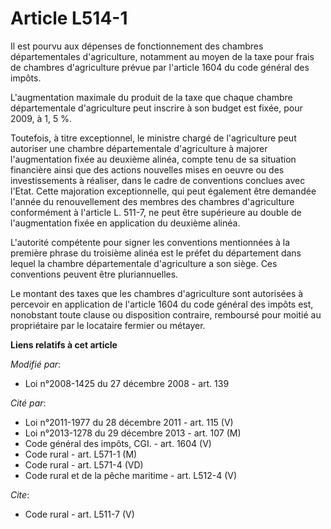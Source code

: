 # Article L514-1

Il est pourvu aux dépenses de fonctionnement des chambres départementales d'agriculture, notamment au moyen de la taxe pour
frais de chambres d'agriculture prévue par l'article 1604 du code général des impôts.

L'augmentation maximale du produit de la taxe que chaque chambre départementale d'agriculture peut inscrire à son budget est
fixée, pour 2009, à 1, 5 %. 

Toutefois, à titre exceptionnel, le ministre chargé de l'agriculture peut autoriser une chambre départementale d'agriculture
à majorer l'augmentation fixée au deuxième alinéa, compte tenu de sa situation financière ainsi que des actions nouvelles
mises en oeuvre ou des investissements à réaliser, dans le cadre de conventions conclues avec l'Etat. Cette majoration
exceptionnelle, qui peut également être demandée l'année du renouvellement des membres des chambres d'agriculture
conformément à l'article L. 511-7, ne peut être supérieure au double de l'augmentation fixée en application du deuxième
alinéa.

L'autorité compétente pour signer les conventions mentionnées à la première phrase du troisième alinéa est le préfet du
département dans lequel la chambre départementale d'agriculture a son siège. Ces conventions peuvent être pluriannuelles. 

Le montant des taxes que les chambres d'agriculture sont autorisées à percevoir en application de l'article 1604 du code
général des impôts est, nonobstant toute clause ou disposition contraire, remboursé pour moitié au propriétaire par le
locataire fermier ou métayer.

**Liens relatifs à cet article**

_Modifié par_:

  - Loi n°2008-1425 du 27 décembre 2008 - art. 139

_Cité par_:

  - Loi n°2011-1977 du 28 décembre 2011 - art. 115 (V)
  - Loi n°2013-1278 du 29 décembre 2013 - art. 107 (M)
  - Code général des impôts, CGI. - art. 1604 (V)
  - Code rural - art. L571-1 (M)
  - Code rural - art. L571-4 (VD)
  - Code rural et de la pêche maritime - art. L512-4 (V)

_Cite_:

  - Code rural - art. L511-7 (V)
